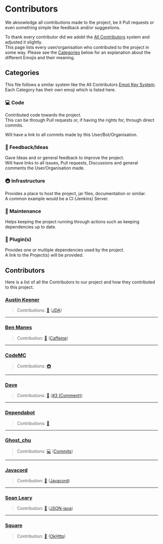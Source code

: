 [all-contributors]: https://allcontributors.org
[emojis]: https://allcontributors.org/docs/en/emoji-key

<!-- Austin Keener -->
[dv8fromtheworld]: https://github.com/DV8FromTheWorld
[jda]: https://github.com/DV8FromTheWorld/JDA

<!-- Ben Manes -->
[benmanes]: https://github.com/ben-manes
[caffeine]: https://github.com/ben-manes/Caffeine

<!-- CodeMC -->
[codemc]: https://github.com/codemc

<!-- Dave -->
[davidrockin]: https://github.com/DavidRockin
[david_comment]: https://github.com/botblock/JavaBotBlockAPI/pull/3#issuecomment-522036554

<!-- Dependabot -->
[dependabot]: https://github.com/Dependabot

<!-- Ghost_chu -->
[ghostchu]: https://github.com/ghost-chu
[ghostchu_commits]: https://github.com/botblock/JavaBotBlockAPI/commits?author=ghost-chu

<!-- Javacord -->
[javacord]: https://github.com/javacord
[javacord-lib]: https://github.com/javacord/Javacord

<!-- Sean Leary -->
[stleary]: https://github.com/stleary
[json-java]: https://github.com/stleary/JSON-java

<!-- Square -->
[square]: https://github.com/square
[okhttp]: https://github.com/square/OkHttp

# Contributors
We aknowledge all contributions made to the project, be it Pull requests or even something simple like feedback and/or suggestions.

To thank every contributor did we adobt the [All Contributors][all-contributors] system and adjusted it slightly.  
This page lists every user/organisation who contributed to the project in some way. Please see the [Categories](#categories) below for an explanation about the different Emojis and their meaning.

## Categories
This file follows a similar system like the All Contributors [Emoji Key System][emojis].  
Each Category has their own emoji which is listed here.

### 💻 Code
Contributed code towards the project.  
This can be through Pull requests or, if having the rights for, through direct commits.

Will have a link to all commits made by this User/Bot/Organisation.

### 🤔 Feedback/Ideas
Gave Ideas and or general feedback to improve the project.  
Will have links to all issues, Pull requests, Discussions and general comments the User/Organisation made.

### 🚇 Infrastructure
Provides a place to host the project, jar files, documentation or similar.  
A common example would be a CI (Jenkins) Server.

### 🚧 Maintenance
Helps keeping the project running through actions such as keeping dependencies up to date.

### 🔌 Plugin(s)
Provides one or multiple dependencies used by the project.  
A link to the Project(s) will be provided.

## Contributors
Here is a list of all the Contributors to our project and how they contributed to this project.

### [Austin Keener][dv8fromtheworld]

> Contributions: [🔌](#plugins "Plugin(s)") ([JDA])

----
### [Ben Manes][benmanes]

> Contribution: [🔌](#plugins "Plugin(s)") ([Caffeine])

----
### [CodeMC][codemc]

> Contributions: [🚇](#infrastructure "Infrastructure")

----
### [Dave][davidrockin]

> Contributions: [🤔](#feedbackideas "Feedback/Ideas") ([#3 (Comment)][david_comment])

----
### [Dependabot]

> Contributions: [🚧](#maintenance "Maintenance")

----
### [Ghost_chu][ghostchu]

> Contributions: [💻](#code "Code") ([Commits][ghostchu_commits])

----
### [Javacord]

> Contribution: [🔌](#plugins "Plugin(s)") ([Javacord][javacord-lib])

----
### [Sean Leary][stleary]

> Contribution: [🔌](#plugins "Plugin(s)") ([JSON-java][json-java])

----
### [Square][square]

> Contribution: [🔌](#plugins "Plugin(s)") ([OkHttp])
